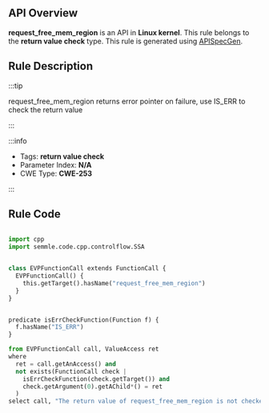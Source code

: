 ---
---


## API Overview
**request_free_mem_region** is an API in **Linux kernel**. This rule belongs to the **return value check** type. This rule is generated using [APISpecGen](../../tools/APISpecGen).
## Rule Description

:::tip

request_free_mem_region returns error pointer on failure, use IS_ERR to check the return value

:::

:::info

- Tags: **return value check**
- Parameter Index: **N/A**
- CWE Type: **CWE-253**

:::

## Rule Code
```python

import cpp
import semmle.code.cpp.controlflow.SSA


class EVPFunctionCall extends FunctionCall {
  EVPFunctionCall() {
    this.getTarget().hasName("request_free_mem_region")
  }
}


predicate isErrCheckFunction(Function f) {
  f.hasName("IS_ERR") 
}

from EVPFunctionCall call, ValueAccess ret
where
  ret = call.getAnAccess() and
  not exists(FunctionCall check |
    isErrCheckFunction(check.getTarget()) and
    check.getArgument(0).getAChild*() = ret
  )
select call, "The return value of request_free_mem_region is not checked with IS_ERR."
    
```
